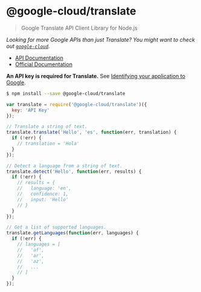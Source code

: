 # @google-cloud/translate
> Google Translate API Client Library for Node.js

*Looking for more Google APIs than just Translate? You might want to check out [`google-cloud`][google-cloud].*

- [API Documentation][gcloud-translate-docs]
- [Official Documentation][cloud-translate-docs]

**An API key is required for Translate.** See [Identifying your application to Google][api-key-howto].


```sh
$ npm install --save @google-cloud/translate
```
```js
var translate = require('@google-cloud/translate')({
  key: 'API Key'
});

// Translate a string of text.
translate.translate('Hello', 'es', function(err, translation) {
  if (!err) {
    // translation = 'Hola'
  }
});

// Detect a language from a string of text.
translate.detect('Hello', function(err, results) {
  if (!err) {
    // results = {
    //   language: 'en',
    //   confidence: 1,
    //   input: 'Hello'
    // }
  }
});

// Get a list of supported languages.
translate.getLanguages(function(err, languages) {
  if (!err) {
    // languages = [
    //   'af',
    //   'ar',
    //   'az',
    //   ...
    // ]
  }
});
```


[google-cloud]: https://github.com/GoogleCloudPlatform/gcloud-node
[api-key-howto]: https://cloud.google.com/translate/v2/using_rest#auth
[gcloud-translate-docs]: https://googlecloudplatform.github.io/gcloud-node/#/docs/translate
[cloud-translate-docs]: https://cloud.google.com/translate/docs
